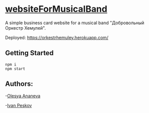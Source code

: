 # [websiteForMusicalBand](https://orkestrhemuley.herokuapp.com/)
A simple business card website for a musical band "Добровольный Оркестр Хемулей". 

Deployed: https://orkestrhemuley.herokuapp.com/

## Getting Started
```
npm i
npm start
```
## Authors:
-[Olesya Ananeva](https://github.com/OlesyaAnaneva)

-[Ivan Peskov](https://github.com/Pesok24)
